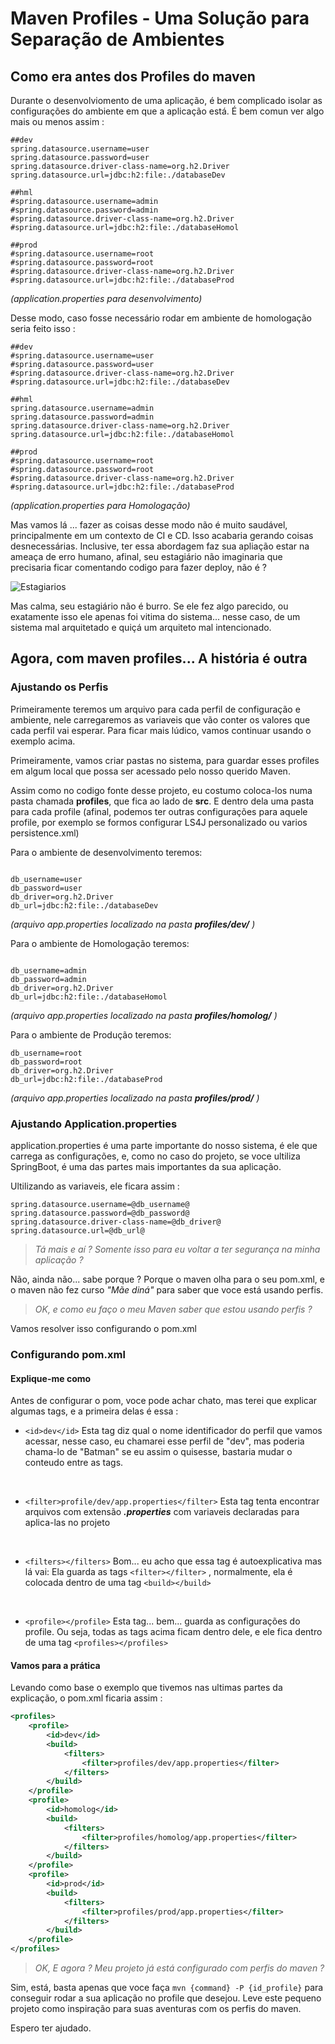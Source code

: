 # Maven Profiles - Uma Solução para Separação de Ambientes

## Como era antes dos Profiles do maven 

Durante o desenvolviomento de uma aplicação, é bem complicado isolar as configurações do ambiente em que a aplicação está. 
É bem comun ver algo mais ou menos assim :

```properties
##dev
spring.datasource.username=user
spring.datasource.password=user
spring.datasource.driver-class-name=org.h2.Driver
spring.datasource.url=jdbc:h2:file:./databaseDev

##hml
#spring.datasource.username=admin
#spring.datasource.password=admin
#spring.datasource.driver-class-name=org.h2.Driver
#spring.datasource.url=jdbc:h2:file:./databaseHomol

##prod
#spring.datasource.username=root
#spring.datasource.password=root
#spring.datasource.driver-class-name=org.h2.Driver
#spring.datasource.url=jdbc:h2:file:./databaseProd
```
_(application.properties para desenvolvimento)_

Desse modo, caso fosse necessário rodar em ambiente de homologação seria feito isso :

```properties
##dev
#spring.datasource.username=user
#spring.datasource.password=user
#spring.datasource.driver-class-name=org.h2.Driver
#spring.datasource.url=jdbc:h2:file:./databaseDev

##hml
spring.datasource.username=admin
spring.datasource.password=admin
spring.datasource.driver-class-name=org.h2.Driver
spring.datasource.url=jdbc:h2:file:./databaseHomol

##prod
#spring.datasource.username=root
#spring.datasource.password=root
#spring.datasource.driver-class-name=org.h2.Driver
#spring.datasource.url=jdbc:h2:file:./databaseProd
```
_(application.properties para Homologação)_

Mas vamos lá ... fazer as coisas desse modo não é muito saudável, principalmente em um contexto de CI e CD. Isso acabaria gerando coisas desnecessárias. Inclusive, ter essa abordagem faz sua apliação estar na ameaça de erro humano, afinal, seu estagiário não imaginaria que precisaria ficar comentando codigo para fazer deploy, não é ?

![Estagiarios](https://www.ibahia.com/fileadmin/user_upload/ibahia/2017/agosto/18/memeestagio8.jpg)

Mas calma, seu estagiário não é burro. Se ele fez algo parecido, ou exatamente isso ele apenas foi vitima do sistema... nesse caso, de um sistema mal arquitetado e quiçá um arquiteto mal intencionado.

## Agora, com maven profiles... A história é outra

### Ajustando os Perfis

Primeiramente teremos um arquivo para cada perfil de configuração e ambiente, nele carregaremos as variaveis que vão conter os valores que cada perfil vai esperar. Para ficar mais lúdico, vamos continuar usando o exemplo acima.

Primeiramente, vamos criar pastas no sistema, para guardar esses profiles em algum local que possa ser acessado pelo nosso querido Maven.

Assim como no codigo fonte desse projeto, eu costumo coloca-los numa pasta chamada **profiles**, que fica ao lado de **src**. E dentro dela uma pasta para cada profile (afinal, podemos ter outras configurações para aquele profile, por exemplo se formos configurar LS4J personalizado ou varios persistence.xml) 

Para o ambiente de desenvolvimento teremos:
```properties

db_username=user
db_password=user
db_driver=org.h2.Driver
db_url=jdbc:h2:file:./databaseDev
```
_(arquivo app.properties localizado na pasta **profiles/dev/** )_

Para o ambiente de Homologação teremos:
```properties

db_username=admin
db_password=admin
db_driver=org.h2.Driver
db_url=jdbc:h2:file:./databaseHomol
```
_(arquivo app.properties localizado na pasta **profiles/homolog/** )_

Para o ambiente de Produção teremos:
```properties
db_username=root
db_password=root
db_driver=org.h2.Driver
db_url=jdbc:h2:file:./databaseProd
```
_(arquivo app.properties localizado na pasta **profiles/prod/** )_

### Ajustando Application.properties

application.properties é uma parte importante do nosso sistema, é ele que carrega as configurações, e, como no caso do projeto, se voce ultiliza SpringBoot, é uma das partes mais importantes da sua aplicação.

Ultilizando as variaveis, ele ficara assim :
```properties
spring.datasource.username=@db_username@
spring.datasource.password=@db_password@
spring.datasource.driver-class-name=@db_driver@
spring.datasource.url=@db_url@
```


> _Tá mais e aí ? Somente isso para eu voltar a ter segurança na minha aplicação ?_ 

Não, ainda não... sabe porque ? Porque o maven olha para o seu pom.xml, e o maven não fez curso _"Mãe diná"_ para saber que voce está usando perfis. 

> _OK, e como eu faço o meu Maven saber que estou usando perfis ?_

Vamos resolver isso configurando o pom.xml

### Configurando pom.xml

#### Explique-me como
Antes de configurar o pom, voce pode achar chato, mas terei que explicar algumas tags, e a primeira delas é essa :

* ```<id>dev</id>```
Esta tag diz qual o nome identificador do perfil que vamos acessar, nesse caso, eu chamarei esse perfil de "dev", mas poderia chama-lo de "Batman" se eu assim o quisesse, bastaria mudar o conteudo entre as tags.
<br>

* ```<filter>profile/dev/app.properties</filter>```
Esta tag tenta encontrar arquivos com extensão **_.properties_** com variaveis declaradas para aplica-las no projeto
<br>

* ```<filters></filters>```
Bom... eu acho que essa tag é autoexplicativa mas lá vai: Ela guarda as tags ```<filter></filter>``` , normalmente, ela é colocada dentro de uma tag ```<build></build>```
<br>

* ```<profile></profile>```
Esta tag... bem... guarda as configurações do profile. Ou seja, todas as tags acima ficam dentro dele, e ele fica dentro de uma tag ```<profiles></profiles>```

#### Vamos para a prática

Levando como base o exemplo que tivemos nas ultimas partes da explicação, o pom.xml ficaria assim : 
```xml
<profiles>
    <profile>
        <id>dev</id>
        <build>
            <filters>
                <filter>profiles/dev/app.properties</filter>
            </filters>
        </build>
    </profile>
    <profile>
        <id>homolog</id>
        <build>
            <filters>
                <filter>profiles/homolog/app.properties</filter>
            </filters>
        </build>
    </profile>
    <profile>
        <id>prod</id>
        <build>
            <filters>
                <filter>profiles/prod/app.properties</filter>
            </filters>
        </build>
    </profile>
</profiles>
```

> _OK, E agora ? Meu projeto já está configurado com perfis do maven ?_

Sim, está, basta apenas que voce faça ```mvn {command} -P {id_profile}``` para conseguir rodar a sua aplicação no profile que desejou. Leve este pequeno projeto como inspiração para suas aventuras com os perfis do maven. 

Espero ter ajudado.
